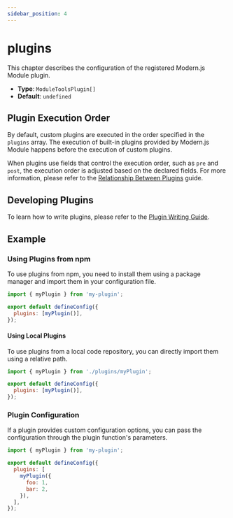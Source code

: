 ```yaml
---
sidebar_position: 4
---
```


# plugins

This chapter describes the configuration of the registered Modern.js Module plugin.

- **Type**: `ModuleToolsPlugin[]`
- **Default**: `undefined`

## Plugin Execution Order

By default, custom plugins are executed in the order specified in the `plugins` array. The execution of built-in plugins provided by Modern.js Module happens before the execution of custom plugins.

When plugins use fields that control the execution order, such as `pre` and `post`, the execution order is adjusted based on the declared fields. For more information, please refer to the [Relationship Between Plugins](https://modernjs.dev/en/guides/topic-detail/framework-plugin/relationship) guide.

## Developing Plugins

To learn how to write plugins, please refer to the [Plugin Writing Guide](/plugins/guide/getting-started).

## Example

### Using Plugins from npm

To use plugins from npm, you need to install them using a package manager and import them in your configuration file.

```js title="modern.config.ts"
import { myPlugin } from 'my-plugin';

export default defineConfig({
  plugins: [myPlugin()],
});
```

#### Using Local Plugins

To use plugins from a local code repository, you can directly import them using a relative path.

```js title="modern.config.ts"
import { myPlugin } from './plugins/myPlugin';

export default defineConfig({
  plugins: [myPlugin()],
});
```

### Plugin Configuration

If a plugin provides custom configuration options, you can pass the configuration through the plugin function's parameters.

```js title="modern.config.ts"
import { myPlugin } from 'my-plugin';

export default defineConfig({
  plugins: [
    myPlugin({
      foo: 1,
      bar: 2,
    }),
  ],
});
```
